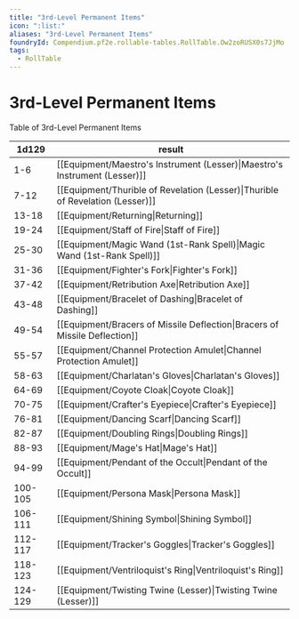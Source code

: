 ```yaml
---
title: "3rd-Level Permanent Items"
icon: ":list:"
aliases: "3rd-Level Permanent Items"
foundryId: Compendium.pf2e.rollable-tables.RollTable.Ow2zoRUSX0s7JjMo
tags:
  - RollTable
---
```


# 3rd-Level Permanent Items
<p>Table of 3rd-Level Permanent Items</p>

| 1d129 | result |
|------|--------|
| 1-6 | [[Equipment/Maestro's Instrument (Lesser)\|Maestro's Instrument (Lesser)]] |
| 7-12 | [[Equipment/Thurible of Revelation (Lesser)\|Thurible of Revelation (Lesser)]] |
| 13-18 | [[Equipment/Returning\|Returning]] |
| 19-24 | [[Equipment/Staff of Fire\|Staff of Fire]] |
| 25-30 | [[Equipment/Magic Wand (1st-Rank Spell)\|Magic Wand (1st-Rank Spell)]] |
| 31-36 | [[Equipment/Fighter's Fork\|Fighter's Fork]] |
| 37-42 | [[Equipment/Retribution Axe\|Retribution Axe]] |
| 43-48 | [[Equipment/Bracelet of Dashing\|Bracelet of Dashing]] |
| 49-54 | [[Equipment/Bracers of Missile Deflection\|Bracers of Missile Deflection]] |
| 55-57 | [[Equipment/Channel Protection Amulet\|Channel Protection Amulet]] |
| 58-63 | [[Equipment/Charlatan's Gloves\|Charlatan's Gloves]] |
| 64-69 | [[Equipment/Coyote Cloak\|Coyote Cloak]] |
| 70-75 | [[Equipment/Crafter's Eyepiece\|Crafter's Eyepiece]] |
| 76-81 | [[Equipment/Dancing Scarf\|Dancing Scarf]] |
| 82-87 | [[Equipment/Doubling Rings\|Doubling Rings]] |
| 88-93 | [[Equipment/Mage's Hat\|Mage's Hat]] |
| 94-99 | [[Equipment/Pendant of the Occult\|Pendant of the Occult]] |
| 100-105 | [[Equipment/Persona Mask\|Persona Mask]] |
| 106-111 | [[Equipment/Shining Symbol\|Shining Symbol]] |
| 112-117 | [[Equipment/Tracker's Goggles\|Tracker's Goggles]] |
| 118-123 | [[Equipment/Ventriloquist's Ring\|Ventriloquist's Ring]] |
| 124-129 | [[Equipment/Twisting Twine (Lesser)\|Twisting Twine (Lesser)]] |
